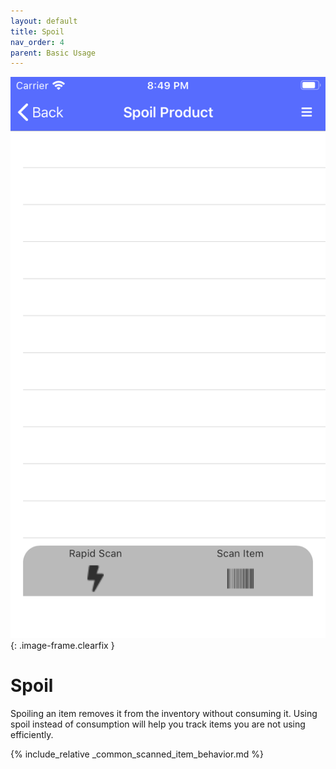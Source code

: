 ```yaml
---
layout: default
title: Spoil
nav_order: 4
parent: Basic Usage
---
```


![Spoil Page](./assets/spoil_page.png)
{: .image-frame.clearfix }

# Spoil
Spoiling an item removes it from the inventory without consuming it. Using spoil instead of consumption will help you track items you are not using efficiently.

{% include_relative _common_scanned_item_behavior.md %}

